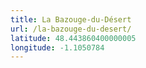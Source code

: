 ```yaml
---
title: La Bazouge-du-Désert
url: /la-bazouge-du-desert/
latitude: 48.443860400000005
longitude: -1.1050784
---
```

